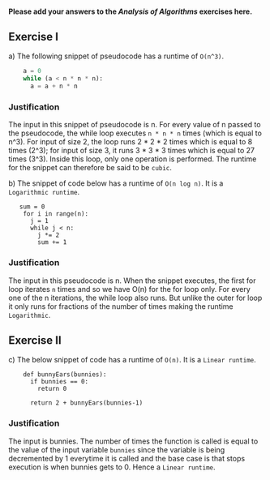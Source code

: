 #### Please add your answers to the **_Analysis of Algorithms_** exercises here.

## Exercise I

a) The following snippet of pseudocode has a runtime of `O(n^3)`.

```python
    a = 0
    while (a < n * n * n):
      a = a + n * n
```

### Justification

The input in this snippet of pseudocode is n. For every value of n passed to the pseudocode, the while loop executes `n * n * n` times (which is equal to n^3). For input of size 2, the loop runs 2 * 2 * 2 times which is equal to 8 times (2^3); for input of size 3, it runs 3 * 3 * 3 times which is equal to 27 times (3^3).
Inside this loop, only one operation is performed. The runtime for the snippet can therefore be said to be `cubic`.

b) The snippet of code below has a runtime of `O(n log n)`. It is a `Logarithmic runtime`.

```
   sum = 0
    for i in range(n):
      j = 1
      while j < n:
        j *= 2
        sum += 1
```

### Justification
The input in this pseudocode is n. When the snippet executes, the first for loop iterates `n` times and so we have O(n) for the for loop only. For every one of the n iterations, the while loop also runs. But unlike the outer for loop it only runs for fractions of the number of times making the runtime `Logarithmic`.

## Exercise II

c) The below snippet of code has a runtime of `O(n)`. It is a `Linear runtime`.

```
    def bunnyEars(bunnies):
      if bunnies == 0:
        return 0

      return 2 + bunnyEars(bunnies-1)
```

### Justification

The input is bunnies. The number of times the function is called is equal to the value of the input variable `bunnies` since the variable is being decremented by 1 everytime it is called and the base case is that stops execution is when bunnies gets to 0. Hence a `Linear runtime`.